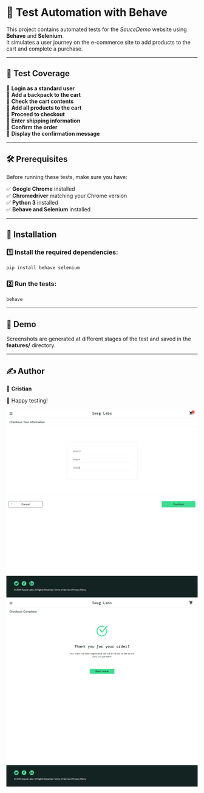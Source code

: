 # 🥒 Test Automation with Behave

This project contains automated tests for the *SauceDemo* website using **Behave** and **Selenium**.  
It simulates a user journey on the e-commerce site to add products to the cart and complete a purchase.

---

## 📌 Test Coverage

🔹 **Login as a standard user**  
🔹 **Add a backpack to the cart**  
🔹 **Check the cart contents**  
🔹 **Add all products to the cart**  
🔹 **Proceed to checkout**  
🔹 **Enter shipping information**  
🔹 **Confirm the order**  
🔹 **Display the confirmation message**

---

## 🛠 Prerequisites

Before running these tests, make sure you have:

✅ **Google Chrome** installed  
✅ **Chromedriver** matching your Chrome version  
✅ **Python 3** installed  
✅ **Behave and Selenium** installed

---

## 🚀 Installation

### 1️⃣ Install the required dependencies:
```sh
pip install behave selenium
```

### 2️⃣ Run the tests:
```sh
behave
```

---

## 🎥 Demo

Screenshots are generated at different stages of the test and saved in the **features/** directory.

---

## ✍️ Author

👤 **Cristian**

🚀 Happy testing!

![Image](https://github.com/cristian772/QA-testing-autmation/blob/main/features/checkout.png?raw=true)  
![Image](https://github.com/cristian772/QA-testing-autmation/blob/main/features/Thank%20you%20for%20your.png?raw=true)

